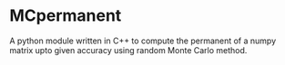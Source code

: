 # MCpermanent
A python module written in C++ to compute the permanent of a numpy matrix upto given accuracy  using random Monte Carlo method.
